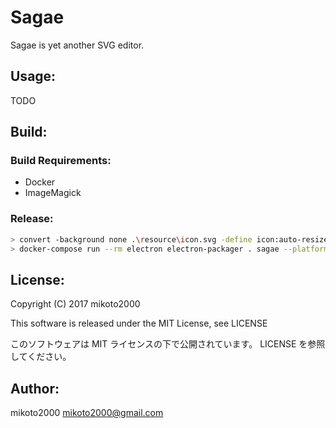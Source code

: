 Sagae
=====

Sagae is yet another SVG editor.


Usage:
------

TODO

Build:
------

### Build Requirements:

- Docker
- ImageMagick


### Release:

```sh
> convert -background none .\resource\icon.svg -define icon:auto-resize .\resource\icon.ico
> docker-compose run --rm electron electron-packager . sagae --platform=win32 --arch=x64 --electron-version=1.7.9 --overwrite --icon=./resource/icon.ico
```

License:
--------

Copyright (C) 2017 mikoto2000

This software is released under the MIT License, see LICENSE

このソフトウェアは MIT ライセンスの下で公開されています。 LICENSE を参照してください。


Author:
-------

mikoto2000 <mikoto2000@gmail.com>

